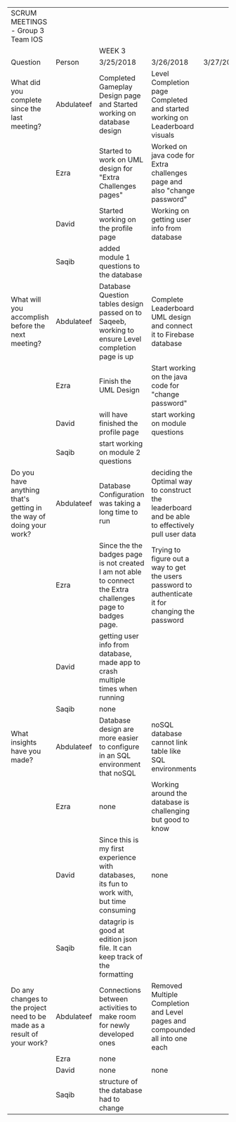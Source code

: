 |                                                                         |            |                                                                                                              |                                                                                                   |           |           |           | 
|-------------------------------------------------------------------------|------------|--------------------------------------------------------------------------------------------------------------|---------------------------------------------------------------------------------------------------|-----------|-----------|-----------| 
| SCRUM MEETINGS - Group 3 Team IOS                                       |            |                                                                                                              |                                                                                                   |           |           |           | 
|                                                                         |            | WEEK 3                                                                                                       |                                                                                                   |           |           |           | 
| Question                                                                | Person     | 3/25/2018                                                                                                    | 3/26/2018                                                                                         | 3/27/2018 | 3/28/2019 | 3/29/2019 | 
| What did you complete since the last meeting?                           | Abdulateef | Completed Gameplay Design page and Started working on database design                                        | Level Completion page Completed and started working on Leaderboard visuals                        |           |           |           | 
|                                                                         | Ezra       | Started to work on UML design for "Extra Challenges pages"                                                   | Worked on java code for Extra challenges page and also "change password"                          |           |           |           | 
|                                                                         | David      | Started working on the profile page                                                                          | Working on getting user info from database                                                        |           |           |           | 
|                                                                         | Saqib      | added module 1 questions to the database                                                                     |                                                                                                   |           |           |           | 
| What will you accomplish before the next meeting?                       | Abdulateef | Database Question tables design passed on to Saqeeb, working to ensure Level completion page is up           | Complete Leaderboard UML design and connect it to Firebase database                               |           |           |           | 
|                                                                         | Ezra       | Finish the UML Design                                                                                        | Start working on the java code for "change password"                                              |           |           |           | 
|                                                                         | David      | will have finished the profile page                                                                          | start working on module questions                                                                 |           |           |           | 
|                                                                         | Saqib      | start working on module 2 questions                                                                          |                                                                                                   |           |           |           | 
| Do you have anything that's getting in the way of doing your work?      | Abdulateef | Database Configuration was taking a long time to run                                                         | deciding the Optimal way to construct the leaderboard and be able to effectively pull user data   |           |           |           | 
|                                                                         | Ezra       | Since the the badges page is not created I am not able to connect the Extra challenges page to badges page.  | Trying to figure out a way to get the users password to authenticate it for changing the password |           |           |           | 
|                                                                         | David      | getting user info from database, made app to crash multiple times when running                               |                                                                                                   |           |           |           | 
|                                                                         | Saqib      | none                                                                                                         |                                                                                                   |           |           |           | 
| What insights have you made?                                            | Abdulateef | Database design are more easier to configure in an SQL environment that noSQL                                | noSQL database cannot link table like SQL environments                                            |           |           |           | 
|                                                                         | Ezra       | none                                                                                                         | Working around the database is challenging but good to know                                       |           |           |           | 
|                                                                         | David      | Since this is my first experience with databases, its fun to work with, but time consuming                   | none                                                                                              |           |           |           | 
|                                                                         | Saqib      | datagrip is good at edition json file. It can keep track of the formatting                                   |                                                                                                   |           |           |           | 
| Do any changes to the project need to be made as a result of your work? | Abdulateef | Connections between activities to make room for newly developed ones                                         | Removed Multiple Completion and Level pages and compounded all into one each                      |           |           |           | 
|                                                                         | Ezra       | none                                                                                                         |                                                                                                   |           |           |           | 
|                                                                         | David      | none                                                                                                         | none                                                                                              |           |           |           | 
|                                                                         | Saqib      | structure of the database had to change                                                                      |                                                                                                   |           |           |           | 
